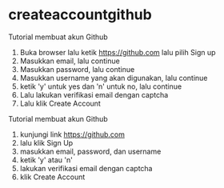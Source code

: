 # createaccountgithub
Tutorial membuat akun Github
1. Buka browser lalu ketik https://github.com lalu pilih Sign up
2. Masukkan email, lalu continue
3. Masukkan password, lalu continue
4. Masukkan username yang akan digunakan, lalu continue
5. ketik 'y' untuk yes dan 'n' untuk no, lalu continue
6. Lalu lakukan verifikasi email dengan captcha
7. Lalu klik Create Account

Tutorial membuat akun Github
1. kunjungi link https://github.com
2. lalu klik Sign Up
3. masukkan email, password, dan username
4. ketik 'y' atau 'n'
5. lakukan verifikasi email dengan captcha
6. klik Create Account
